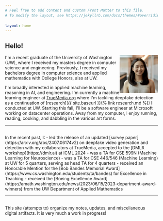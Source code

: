 ```yaml
---
# Feel free to add content and custom Front Matter to this file.
# To modify the layout, see https://jekyllrb.com/docs/themes/#overriding-theme-defaults

layout: home
---
```


## Hello! 

<img src="assets/headshot.jpeg" alt="Photo of Hannah" style="width: 25%; float: right; margin: auto">
<!-- ![Photo of Hannah](assets/headshot.jpeg){: style="width: 25%; height: 25%; float: right} -->

I'm a recent graduate of the University of Washington (UW), where I received my masters degree in computer science and engineering. Previously, I received my bachelors degree in computer science and applied mathematics with College Honors, also at UW.

I'm broadly interested in applied machine learning, reasoning in AI, and engineering. I'm currently a machine learning engineer at [TrueMedia.org](https://www.truemedia.org) where I'm tackling deepfake detection as a continuation of [research]({{ site.baseurl }}{% link research.md %}) I conducted at UW. Starting this fall, I'll be a software engineer at Microsoft working on datacenter operations. Away from my computer, I enjoy running, reading, cooking, and dabbling in the various art forms.

___
<br>
In the recent past, I:
- led the release of an updated [survey paper](https://arxiv.org/abs/2407.06174v2) on deepfake video generation and detection with my collaborators at TrueMedia, accepted to the [DMLR workshop](https://dmlr.ai) at ICML 2024
- was a TA for CSE 599N (Machine Learning for Neuroscience)
- was a TA for CSE 446/546 (Machine Learning) at UW for 5 quarters, serving as head TA for 4 quarters
- received an Honorable Mention for the [Bob Bandes Memorial Award](https://www.cs.washington.edu/students/ta/bandes) for Excellence in Teaching
- received the [Boeing Excellence Award](https://amath.washington.edu/news/2023/06/15/2023-department-award-winners) from the UW Department of Applied Mathematics 

___
<br>
This site (attempts to) organize my notes, updates, and miscellaneous digital artifacts. It is very much a work in progress!